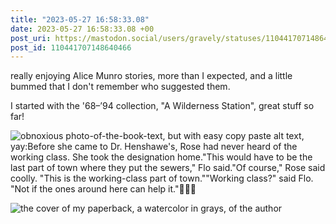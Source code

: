 ```yaml
---
title: "2023-05-27 16:58:33.08"
date: 2023-05-27 16:58:33.08 +00
post_uri: https://mastodon.social/users/gravely/statuses/110441707148640466
post_id: 110441707148640466
---
```

really enjoying Alice Munro stories, more than I expected, and a little bummed that I don't remember who suggested them.

I started with the '68–’94 collection, "A Wilderness Station", great stuff so far!


![obnoxious photo-of-the-book-text, but with easy copy paste alt text, yay:Before she came to Dr. Henshawe's, Rose had never heard of the working class. She took the designation home."This would have to be the last part of town where they put the sewers," Flo said."Of course," Rose said coolly. "This is the working-class part of town.""Working class?" said Flo. "Not if the ones around here can help it."🤣🤣🤣](/images/110441706737745834.jpeg)

![the cover of my paperback, a watercolor in grays, of the author](/images/110441706871581046.jpeg)

